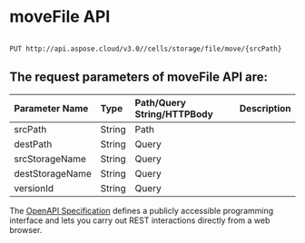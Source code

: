 # **moveFile API**

 

```bash

PUT http://api.aspose.cloud/v3.0//cells/storage/file/move/{srcPath}

```

## The request parameters of **moveFile** API are: 

| Parameter Name | Type | Path/Query String/HTTPBody | Description | 
| :- | :- | :- |:- | 
|srcPath|String|Path||
|destPath|String|Query||
|srcStorageName|String|Query||
|destStorageName|String|Query||
|versionId|String|Query||


The [OpenAPI Specification](https://reference.aspose.cloud/cells/#/FileController/MoveFile) defines a publicly accessible programming interface and lets you carry out REST interactions directly from a web browser.
